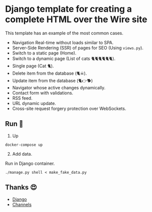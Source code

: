 # Django template for creating a complete HTML over the Wire site

This template has an example of the most common cases.

- Navigation Real-time without loads similar to SPA.
- Server-Side Rendering (SSR) of pages for SEO (Using `views.py`).
- Switch to a static page (Home).
- Switch to a dynamic page (List of cats 🐈🐈🐈🐈🐈🐈).
- Single page (Cat 🐈).
- Delete item from the database (🐈☠).
- Update item from the database (🐈👉🐕)
- Navigator whose active changes dynamically.
- Contact form with validations.
- RSS feed.
- URL dynamic update.
- Cross-site request forgery protection over WebSockets.

## Run 🏃

1. Up

```
docker-compose up
```

2. Add data. 

Run in Django container.

```
./manage.py shell < make_fake_data.py
```

## Thanks 😍

- [Django](https://www.djangoproject.com/)
- [Channels](https://channels.readthedocs.io/en/stable/)
